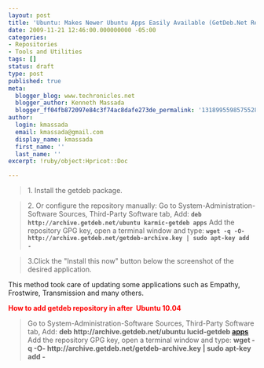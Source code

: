 ```yaml
---
layout: post
title: 'Ubuntu: Makes Newer Ubuntu Apps Easily Available (GetDeb.Net Repository)'
date: 2009-11-21 12:46:00.000000000 -05:00
categories:
- Repositories
- Tools and Utilities
tags: []
status: draft
type: post
published: true
meta:
  blogger_blog: www.techronicles.net
  blogger_author: Kenneth Massada
  blogger_ff04fb872097e84c3f74ac8dafe273de_permalink: '1318995598575528291'
author:
  login: kmassada
  email: kmassada@gmail.com
  display_name: kmassada
  first_name: ''
  last_name: ''
excerpt: !ruby/object:Hpricot::Doc

---
```

<blockquote>1. Install the getdeb package. </p></blockquote>
<blockquote><p>2. Or configure the repository manually: Go to System-Administration-Software Sources, Third-Party Software tab, Add: <strong><code>deb http://archive.getdeb.net/ubuntu karmic-getdeb apps</code></strong> Add the repository GPG key, open a terminal window and type: <strong><code>wget -q -O- http://archive.getdeb.net/getdeb-archive.key | sudo apt-key add -</code></strong> </p></blockquote>
<blockquote><p>3.Click the "Install this now" button below the screenshot of the desired application.</p></blockquote>
<p>This method took care of updating some applications such as Empathy, Frostwire, Transmission and many others.</p>
<p><span style="color:red;"><strong>How to add getdeb repository in after  Ubuntu 10.04</strong></span><br />
<blockquote>Go to System-Administration-Software Sources, Third-Party Software tab, Add: <strong>deb http://archive.getdeb.net/ubuntu lucid-getdeb </strong><a href="http://www.ubuntugeek.com/getdebplaydeb-ubuntu-10-04-lucid-lynx-repository-available-now.html#" target="_blank"><strong>apps</strong></a> Add the repository GPG key, open a terminal window and type: <strong>wget -q -O- http://archive.getdeb.net/getdeb-archive.key | sudo apt-key add -</strong></p></blockquote>
<p></p>
